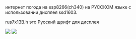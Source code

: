 интернет погода на esp8266(ch340) на РУССКОМ языке с использовании дисплея ssd1603.

rus7x13B.h это Русский шрифт для дисплея

![](https://github.com/RaiTeR228/inet_pogoda_ESP8266/blob/main/photo_2024-03-05_16-56-53.jpg)
![](https://github.com/RaiTeR228/inet_pogoda_ESP8266/blob/main/photo_2024-03-05_16-56-45.jpg)
